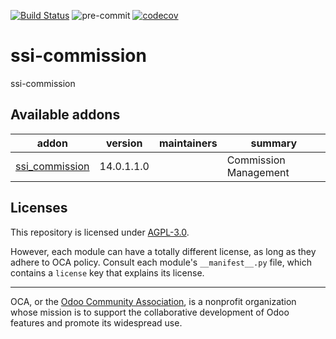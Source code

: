 [![Build Status](https://travis-ci.com/open-synergy/ssi-commission.svg?branch=14.0)](https://travis-ci.com/open-synergy/ssi-commission)
![pre-commit](https://github.com/open-synergy/ssi-commission/actions/workflows/pre-commit.yml/badge.svg)
[![codecov](https://codecov.io/gh/open-synergy/ssi-commission/branch/14.0/graph/badge.svg)](https://codecov.io/gh/open-synergy/ssi-commission)

<!-- /!\ do not modify above this line -->

# ssi-commission

ssi-commission

<!-- /!\ do not modify below this line -->

<!-- prettier-ignore-start -->

[//]: # (addons)

Available addons
----------------
addon | version | maintainers | summary
--- | --- | --- | ---
[ssi_commission](ssi_commission/) | 14.0.1.1.0 |  | Commission Management

[//]: # (end addons)

<!-- prettier-ignore-end -->

## Licenses

This repository is licensed under [AGPL-3.0](LICENSE).

However, each module can have a totally different license, as long as they adhere to OCA
policy. Consult each module's `__manifest__.py` file, which contains a `license` key
that explains its license.

----

OCA, or the [Odoo Community Association](http://odoo-community.org/), is a nonprofit
organization whose mission is to support the collaborative development of Odoo features
and promote its widespread use.
